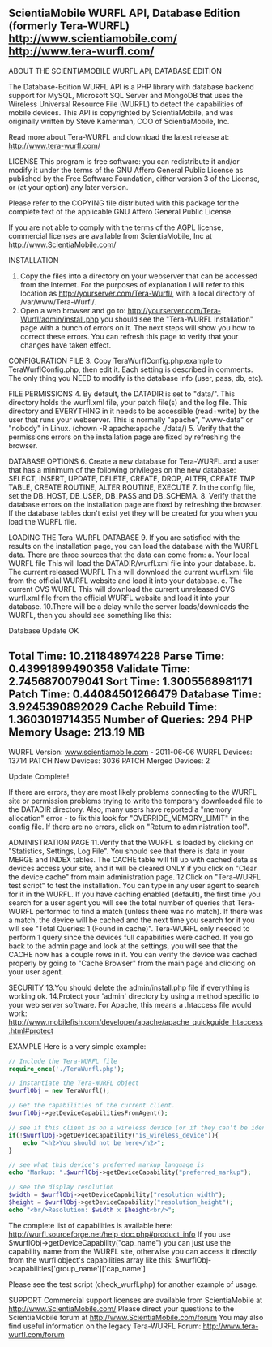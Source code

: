 ScientiaMobile WURFL API, Database Edition (formerly Tera-WURFL)
http://www.scientiamobile.com/
http://www.tera-wurfl.com/
-----------------------

ABOUT THE SCIENTIAMOBILE WURFL API, DATABASE EDITION

The Database-Edition WURFL API is a PHP library with database backend support
for MySQL, Microsoft SQL Server and MongoDB that uses the Wireless Universal 
Resource File (WURFL) to detect the capabilities of mobile devices.  This API
is copyrighted by ScientiaMobile, and was originally written by Steve Kamerman,
COO of ScientiaMobile, Inc.

Read more about Tera-WURFL and download the latest release at:
http://www.tera-wurfl.com/

LICENSE
This program is free software: you can redistribute it and/or modify it under
the terms of the GNU Affero General Public License as published by the Free 
Software Foundation, either version 3 of the License, or (at your option) any
later version.

Please refer to the COPYING file distributed with this package for the
complete text of the applicable GNU Affero General Public License.

If you are not able to comply with the terms of the AGPL license, commercial
licenses are available from ScientiaMobile, Inc at http://www.ScientiaMobile.com/

INSTALLATION
1. Copy the files into a directory on your webserver that can be accessed
   from the Internet.  For the purposes of explanation I will refer to this
   location as http://yourserver.com/Tera-Wurfl/, with a local directory
   of /var/www/Tera-Wurfl/.
2. Open a web browser and go to:
   http://yourserver.com/Tera-Wurfl/admin/install.php
   you should see the "Tera-WURFL Installation" page with a bunch of errors
   on it.  The next steps will show you how to correct these errors.  You 
   can refresh this page to verify that your changes have taken effect.

CONFIGURATION FILE
3. Copy TeraWurflConfig.php.example to TeraWurflConfig.php, then edit it.
   Each setting is described in comments.  The only thing you NEED to modify
   is the database info (user, pass, db, etc).

FILE PERMISSIONS
4. By default, the DATADIR is set to "data/".  This directory holds the
   wurfl.xml file, your patch file(s) and the log file.  This directory
   and EVERYTHING in it needs to be accessible (read+write) by the user
   that runs your webserver. This is normally "apache", "www-data" or 
   "nobody" in Linux. (chown -R apache:apache ./data/)
5. Verify that the permissions errors on the installation page are fixed
   by refreshing the browser.
   
DATABASE OPTIONS
6. Create a new database for Tera-WURFL and a user that has a minimum of
   the following privileges on the new database:
      SELECT, INSERT, UPDATE, DELETE, CREATE, DROP, ALTER, CREATE TMP TABLE,
      CREATE ROUTINE, ALTER ROUTINE, EXECUTE
7. In the config file, set the DB_HOST, DB_USER, DB_PASS and DB_SCHEMA.
8. Verify that the database errors on the installation page are fixed
   by refreshing the browser.  If the database tables don't exist yet
   they will be created for you when you load the WURFL file.

LOADING THE Tera-WURFL DATABASE
9. If you are satisfied with the results on the installation page, you
   can load the database with the WURFL data.  There are three sources
   that the data can come from:
   a. Your local WURFL file
      This will load the DATADIR/wurfl.xml file into your database.
   b. The current released WURFL
      This will download the current wurfl.xml file from the official
      WURFL website and load it into your database.
   c. The current CVS WURFL
      This will download the current unreleased CVS wurfl.xml file from
      the official WURFL website and load it into your database.
10.There will be a delay while the server loads/downloads the WURFL, then
   you should see something like this:

Database Update OK

Total Time: 10.211848974228
Parse Time: 0.43991899490356
Validate Time: 2.7456870079041
Sort Time: 1.3005568981171
Patch Time: 0.44084501266479
Database Time: 3.9245390892029
Cache Rebuild Time: 1.3603019714355
Number of Queries: 294
PHP Memory Usage: 213.19 MB
--------------------------------
WURFL Version: www.scientiamobile.com - 2011-06-06
WURFL Devices: 13714
PATCH New Devices: 3036
PATCH Merged Devices: 2

Update Complete!
   
   If there are errors, they are most likely problems connecting to the WURFL
   site or permission problems trying to write the temporary downloaded file
   to the DATADIR directory.  Also, many users have reported a "memory allocation"
   error - to fix this look for "OVERRIDE_MEMORY_LIMIT" in the config file. If 
   there are no errors, click on "Return to administration tool".

ADMINISTRATION PAGE
11.Verify that the WURFL is loaded by clicking on "Statistics, Settings,
   Log File".  You should see that there is data in your MERGE and INDEX
   tables. The CACHE table will fill up with cached data as devices access
   your site, and it will be cleared ONLY if you click on "Clear the device
   cache" from main administration page.
12.Click on "Tera-WURFL test script" to test the installation.  You can
   type in any user agent to search for it in the WURFL.  If you have caching
   enabled (default), the first time you search for a user agent you will see
   the total number of queries that Tera-WURFL performed to find a match
   (unless there was no match).  If there was a match, the device will be
   cached and the next time you search for it you will see "Total Queries: 1
   (Found in cache)".  Tera-WURFL only needed to perform 1 query since the
   devices full capabilities were cached.  If you go back to the admin page
   and look at the settings, you will see that the CACHE now has
   a couple rows in it.  You can verify the device was cached properly by going
   to "Cache Browser" from the main page and clicking on your user agent.
   
SECURITY
13.You should delete the admin/install.php file if everything is working ok.
14.Protect your 'admin' directory by using a method specific to your web
   server software.  For Apache, this means a .htaccess file would work:
   http://www.mobilefish.com/developer/apache/apache_quickguide_htaccess.html#protect

EXAMPLE
Here is a very simple example:

```php
// Include the Tera-WURFL file
require_once('./TeraWurfl.php');

// instantiate the Tera-WURFL object
$wurflObj = new TeraWurfl();

// Get the capabilities of the current client.
$wurflObj->getDeviceCapabilitiesFromAgent();

// see if this client is on a wireless device (or if they can't be identified)
if(!$wurflObj->getDeviceCapability("is_wireless_device")){
	echo "<h2>You should not be here</h2>";
}

// see what this device's preferred markup language is
echo "Markup: ".$wurflObj->getDeviceCapability("preferred_markup");

// see the display resolution
$width = $wurflObj->getDeviceCapability("resolution_width");
$height = $wurflObj->getDeviceCapability("resolution_height");
echo "<br/>Resolution: $width x $height<br/>";
```

The complete list of capabilities is available here:
http://wurfl.sourceforge.net/help_doc.php#product_info
If you use $wurflObj->getDeviceCapability("cap_name") you can just use the capability name from
the WURFL site, otherwise you can access it directly from the wurfl object's
capabilities array like this: $wurflObj->capabilities['group_name']['cap_name']

Please see the test script (check_wurfl.php) for another example of usage.

SUPPORT
Commercial support licenses are available from ScientiaMobile at http://www.ScientiaMobile.com/
Please direct your questions to the ScientiaMobile forum at http://www.ScientiaMobile.com/forum
You may also find useful information on the legacy Tera-WURFL Forum: http://www.tera-wurfl.com/forum
